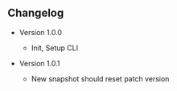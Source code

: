 ## Changelog

- Version 1.0.0
  - Init, Setup CLI

- Version 1.0.1
  - New snapshot should reset patch version